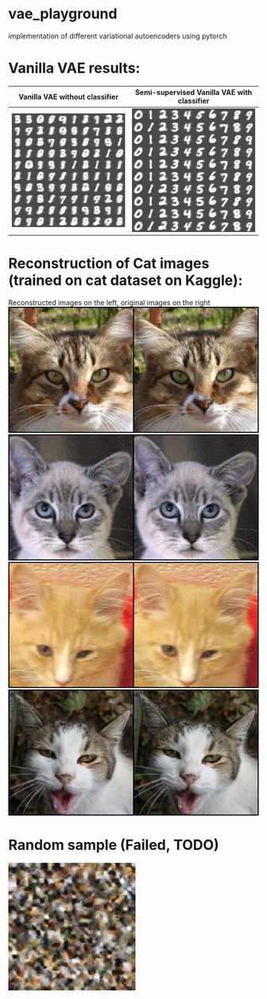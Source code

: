 # vae_playground
implementation of different variational autoencoders using pytorch

# Vanilla VAE results:
Vanilla VAE without classifier            |  Semi-supervised Vanilla VAE with classifier
:-------------------------:|:-------------------------:
![](imgs/mnist/no_label/full_img.png)  |  ![](imgs/mnist/semi/full_img.png) 

# Reconstruction of Cat images (trained on cat dataset on Kaggle):
Reconstructed images on the left, original images on the right
![](imgs/cat_vae/0.png) 
![](imgs/cat_vae/1.png) 
![](imgs/cat_vae/2.png) 
![](imgs/cat_vae/3.png) 

# Random sample (Failed, TODO)
![](imgs/cat_vae/0_random.png) 

